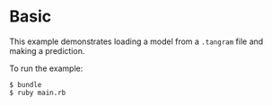 # Basic

This example demonstrates loading a model from a `.tangram` file and making a prediction.

To run the example:

```
$ bundle
$ ruby main.rb
```
